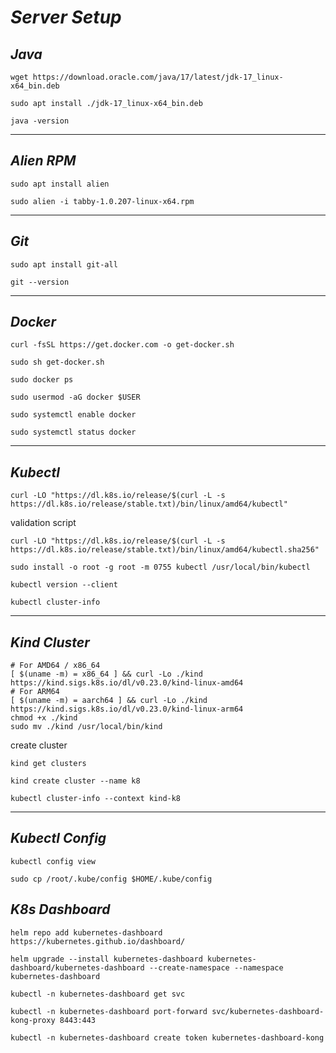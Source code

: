 # _Server Setup_

## _Java_

```
wget https://download.oracle.com/java/17/latest/jdk-17_linux-x64_bin.deb
```

```
sudo apt install ./jdk-17_linux-x64_bin.deb
```

```
java -version
```

----

## _Alien RPM_

```
sudo apt install alien
```

```
sudo alien -i tabby-1.0.207-linux-x64.rpm
```

----

## _Git_

```
sudo apt install git-all
```

```
git --version
```

----

## _Docker_

```
curl -fsSL https://get.docker.com -o get-docker.sh
```

```
sudo sh get-docker.sh
```

```
sudo docker ps
```

```
sudo usermod -aG docker $USER
```

```
sudo systemctl enable docker
```

```
sudo systemctl status docker
```

----

## _Kubectl_

```
curl -LO "https://dl.k8s.io/release/$(curl -L -s https://dl.k8s.io/release/stable.txt)/bin/linux/amd64/kubectl"
```

validation script

```
curl -LO "https://dl.k8s.io/release/$(curl -L -s https://dl.k8s.io/release/stable.txt)/bin/linux/amd64/kubectl.sha256"
```

```
sudo install -o root -g root -m 0755 kubectl /usr/local/bin/kubectl
```

```
kubectl version --client
```

```
kubectl cluster-info
```

----

## _Kind Cluster_

```
# For AMD64 / x86_64
[ $(uname -m) = x86_64 ] && curl -Lo ./kind https://kind.sigs.k8s.io/dl/v0.23.0/kind-linux-amd64
# For ARM64
[ $(uname -m) = aarch64 ] && curl -Lo ./kind https://kind.sigs.k8s.io/dl/v0.23.0/kind-linux-arm64
chmod +x ./kind
sudo mv ./kind /usr/local/bin/kind
```

create cluster

```
kind get clusters
```

```
kind create cluster --name k8
```

```
kubectl cluster-info --context kind-k8
```

----

## _Kubectl Config_

```
kubectl config view
```

```
sudo cp /root/.kube/config $HOME/.kube/config
```

## _K8s Dashboard_

```
helm repo add kubernetes-dashboard https://kubernetes.github.io/dashboard/
```

```
helm upgrade --install kubernetes-dashboard kubernetes-dashboard/kubernetes-dashboard --create-namespace --namespace kubernetes-dashboard
```

```
kubectl -n kubernetes-dashboard get svc
```

```
kubectl -n kubernetes-dashboard port-forward svc/kubernetes-dashboard-kong-proxy 8443:443
```

```
kubectl -n kubernetes-dashboard create token kubernetes-dashboard-kong
```